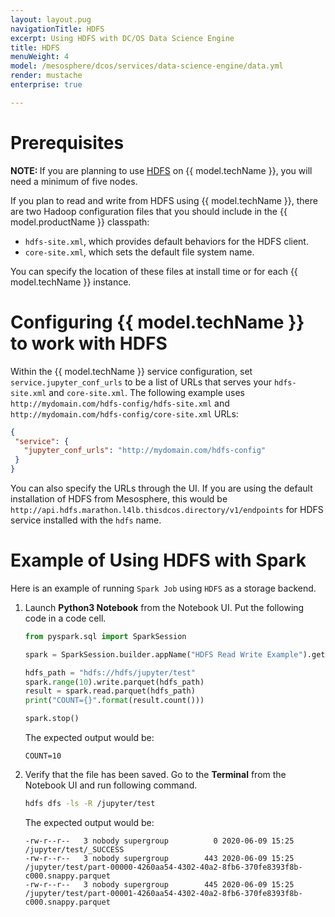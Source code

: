 ```yaml
---
layout: layout.pug
navigationTitle: HDFS
excerpt: Using HDFS with DC/OS Data Science Engine
title: HDFS
menuWeight: 4
model: /mesosphere/dcos/services/data-science-engine/data.yml
render: mustache
enterprise: true

---
```


# Prerequisites

<p class="message--note"><strong>NOTE: </strong> If you are planning to use <a href="/mesosphere/dcos/services/data-science-engine/2.0.0/storage/hdfs/">HDFS</a> on {{ model.techName }}, you will need a minimum of five nodes.</p>

If you plan to read and write from HDFS using {{ model.techName }}, there are two Hadoop configuration files that you should include in the {{ model.productName }} classpath:

- `hdfs-site.xml`, which provides default behaviors for the HDFS client.
- `core-site.xml`, which sets the default file system name.

You can specify the location of these files at install time or for each {{ model.techName }} instance.

# Configuring {{ model.techName }} to work with HDFS

Within the {{ model.techName }} service configuration, set `service.jupyter_conf_urls` to be a list of URLs that serves your `hdfs-site.xml` and `core-site.xml`. The following example uses `http://mydomain.com/hdfs-config/hdfs-site.xml` and `http://mydomain.com/hdfs-config/core-site.xml` URLs:

```json
{
 "service": {
   "jupyter_conf_urls": "http://mydomain.com/hdfs-config"
 }
}
```

You can also specify the URLs through the UI. If you are using the default installation of HDFS from Mesosphere, this would be `http://api.hdfs.marathon.l4lb.thisdcos.directory/v1/endpoints` for HDFS service installed with the `hdfs` name.

# Example of Using HDFS with Spark

Here is an example of running `Spark Job` using `HDFS` as a storage backend.

1. Launch **Python3 Notebook** from the Notebook UI. Put the following code in a code cell.

    ```python
    from pyspark.sql import SparkSession

    spark = SparkSession.builder.appName("HDFS Read Write Example").getOrCreate()

    hdfs_path = "hdfs://hdfs/jupyter/test"
    spark.range(10).write.parquet(hdfs_path)
    result = spark.read.parquet(hdfs_path)
    print("COUNT={}".format(result.count()))

    spark.stop()
    ```

    The expected output would be:

    ```text
    COUNT=10
    ```

1. Verify that the file has been saved. Go to the **Terminal** from the Notebook UI and run following command.

    ```bash
    hdfs dfs -ls -R /jupyter/test
    ```

    The expected output would be:

    ```log
    -rw-r--r--   3 nobody supergroup          0 2020-06-09 15:25 /jupyter/test/_SUCCESS
    -rw-r--r--   3 nobody supergroup        443 2020-06-09 15:25 /jupyter/test/part-00000-4260aa54-4302-40a2-8fb6-370fe8393f8b-c000.snappy.parquet
    -rw-r--r--   3 nobody supergroup        445 2020-06-09 15:25 /jupyter/test/part-00001-4260aa54-4302-40a2-8fb6-370fe8393f8b-c000.snappy.parquet
    ```
